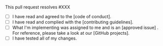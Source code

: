 This pull request resolves #XXX

 - [ ] I have read and agreed to the [code of conduct].
 - [ ] I have read and complied with the [contributing guidelines].
 - [ ] What I'm implementing was assigned to me and is an [approved issue]
 . For reference, please take a look at our [GitHub projects].
 - [ ] I have tested all of my changes.
